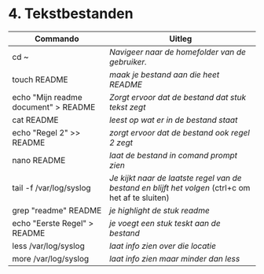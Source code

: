 # 4. Tekstbestanden

Commando | Uitleg
--- | ---
cd ~ | _Navigeer naar de homefolder van de gebruiker._
touch README | _maak je bestand aan die heet README_
echo "Mijn readme document" > README  | _Zorgt ervoor dat de bestand dat stuk tekst zegt_
cat README | _leest op wat er in de bestand staat_
echo "Regel 2" >> README | _zorgt ervoor dat de bestand ook regel 2 zegt_
nano README | _laat de bestand in comand prompt zien_
tail -f /var/log/syslog | _Je kijkt naar de laatste regel van de bestand en blijft het volgen_ (ctrl+c om het af te sluiten)
grep "readme" README | _je highlight de stuk readme_
echo "Eerste Regel" > README | _je voegt een stuk teskt aan de bestand_
less /var/log/syslog | _laat info zien over die locatie_
more /var/log/syslog | _laat info zien maar minder dan less_